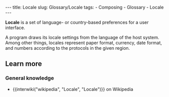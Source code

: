 --- title: Locale slug: Glossary/Locale tags: - Composing - Glossary - Locale ---

**Locale** is a set of language- or country-based preferences for a user interface.

A program draws its locale settings from the language of the host system. Among other things, locales represent paper format, currency, date format, and numbers according to the protocols in the given region.

## Learn more

### General knowledge

- {{interwiki("wikipedia", "Locale", "Locale")}} on Wikipedia
